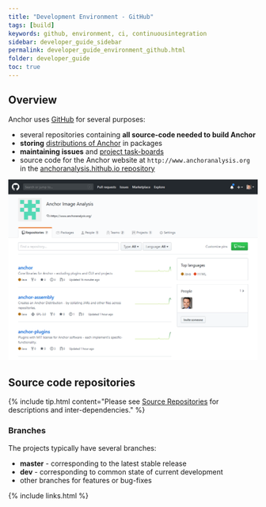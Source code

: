```yaml
---
title: "Development Environment - GitHub"
tags: [build]
keywords: github, environment, ci, continuousintegration
sidebar: developer_guide_sidebar
permalink: developer_guide_environment_github.html
folder: developer_guide
toc: true
---
```


## Overview

Anchor uses [GitHub](https://github.com/anchoranalysis) for several purposes:

- several repositories containing **all source-code needed to build Anchor**
- **storing** [distributions of Anchor](/developer_guide_anchor_distribution.html) in packages
- **maintaining issues** and [project task-boards](https://github.com/orgs/anchoranalysis/projects)
- source code for the Anchor website at `http://www.anchoranalysis.org` in the [anchoranalysis.hithub.io repository](https://github.com/anchoranalysis/anchoranalysis.github.io)

<img src="/images/developer_guide/github.png" alt="Screenshot of Anchor project on GitHub" class="screenshotExample"/>

## Source code repositories

{% include tip.html content="Please see [Source Repositories](/developer_guide_repositories_overview.html) for descriptions and inter-dependencies." %}


### Branches

The projects typically have several branches:
- **master** - corresponding to the latest stable release
- **dev** - corresponding to common state of current development
- other branches for features or bug-fixes 

{% include links.html %}